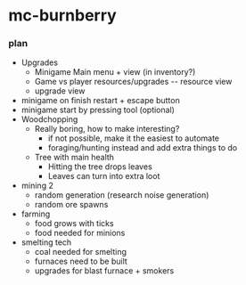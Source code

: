 # mc-burnberry
### plan
- Upgrades
  - Minigame Main menu + view (in inventory?)
  - Game vs player resources/upgrades
  -- resource view
  - upgrade view
- minigame on finish restart + escape button
- minigame start by pressing tool (optional)
- Woodchopping
  - Really boring, how to make interesting?
    - if not possible, make it the easiest to automate
    - foraging/hunting instead and add extra things to do
  - Tree with main health
    - Hitting the tree drops leaves
    - Leaves can turn into extra loot
- mining 2
  - random generation (research noise generation)
  - random ore spawns
- farming
  - food grows with ticks
  - food needed for minions
- smelting tech
  - coal needed for smelting
  - furnaces need to be built
  - upgrades for blast furnace + smokers